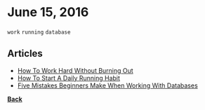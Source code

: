 # June 15, 2016

`work` `running` `database`

## Articles

- [How To Work Hard Without Burning Out](https://medium.com/life-learning/how-to-work-hard-without-burning-out-f61c8d8bf21e#.9ovlldja7)
- [How To Start A Daily Running Habit](http://dariusforoux.com/how-to-start-a-daily-running-habit/)
- [Five Mistakes Beginners Make When Working With Databases](http://www.craigkerstiens.com/2016/06/07/five-mistakes-databases/)


[__Back__](../README.md#jun)

